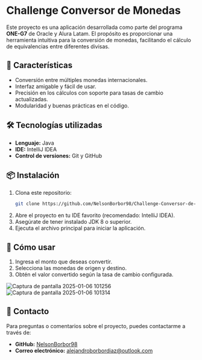 # Challenge Conversor de Monedas

Este proyecto es una aplicación desarrollada como parte del programa **ONE-G7** de Oracle y Alura Latam. El propósito es proporcionar una herramienta intuitiva para la conversión de monedas, 
facilitando el cálculo de equivalencias entre diferentes divisas.

## 🚀 Características

- Conversión entre múltiples monedas internacionales.
- Interfaz amigable y fácil de usar.
- Precisión en los cálculos con soporte para tasas de cambio actualizadas.
- Modularidad y buenas prácticas en el código.

## 🛠️ Tecnologías utilizadas

- **Lenguaje:** Java
- **IDE:** IntelliJ IDEA
- **Control de versiones:** Git y GitHub

## 📦 Instalación

1. Clona este repositorio:
   ```bash
   git clone https://github.com/NelsonBorbor98/Challenge-Conversor-de-Monedas.git
   ```
2. Abre el proyecto en tu IDE favorito (recomendado: IntelliJ IDEA).
3. Asegúrate de tener instalado JDK 8 o superior.
4. Ejecuta el archivo principal para iniciar la aplicación.

## 📖 Cómo usar

1. Ingresa el monto que deseas convertir.
2. Selecciona las monedas de origen y destino.
3. Obtén el valor convertido según la tasa de cambio configurada.

![Captura de pantalla 2025-01-06 101256](https://github.com/user-attachments/assets/2e2b1280-1656-477c-b823-d2bc07fb135c)
![Captura de pantalla 2025-01-06 101314](https://github.com/user-attachments/assets/63c06f95-be02-484e-a857-f5b2b28c7251)


## 📧 Contacto

Para preguntas o comentarios sobre el proyecto, puedes contactarme a través de:

- **GitHub:** [NelsonBorbor98](https://github.com/NelsonBorbor98)
- **Correo electrónico:** alejandroborbordiaz@outlook.com

